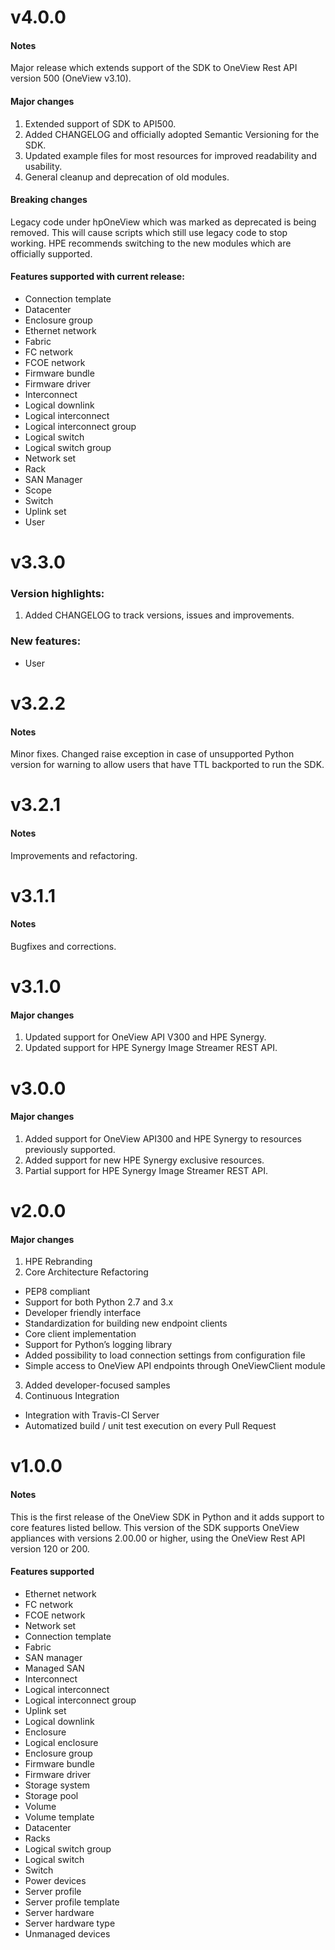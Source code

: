 # v4.0.0
#### Notes
Major release which extends support of the SDK to OneView Rest API version 500 (OneView v3.10).

#### Major changes
 1. Extended support of SDK to API500.
 2. Added CHANGELOG and officially adopted Semantic Versioning for the SDK.
 3. Updated example files for most resources for improved readability and usability.
 4. General cleanup and deprecation of old modules.

#### Breaking changes
Legacy code under hpOneView which was marked as deprecated is being removed. This will cause scripts which still use legacy code to stop working. HPE recommends switching to the new modules which are officially supported.

#### Features supported with current release:
- Connection template
- Datacenter
- Enclosure group
- Ethernet network
- Fabric
- FC network
- FCOE network
- Firmware bundle
- Firmware driver
- Interconnect
- Logical downlink
- Logical interconnect
- Logical interconnect group
- Logical switch
- Logical switch group
- Network set
- Rack
- SAN Manager
- Scope
- Switch
- Uplink set
- User

# v3.3.0
### Version highlights:
1. Added CHANGELOG to track versions, issues and improvements.

### New features:
- User

# v3.2.2
#### Notes
Minor fixes. Changed raise exception in case of unsupported Python version for warning to allow users that have TTL backported to run the SDK.

# v3.2.1
#### Notes
Improvements and refactoring.

# v3.1.1
#### Notes
Bugfixes and corrections.


# v3.1.0
#### Major changes
 1. Updated support for OneView API V300 and HPE Synergy.
 2. Updated support for HPE Synergy Image Streamer REST API.

# v3.0.0
#### Major changes
 1. Added support for OneView API300 and HPE Synergy to resources previously supported.
 2. Added support for new HPE Synergy exclusive resources.
 3. Partial support for HPE Synergy Image Streamer REST API.

# v2.0.0
#### Major changes
 1. HPE Rebranding
 2. Core Architecture Refactoring
   - PEP8 compliant
   - Support for both Python 2.7 and 3.x
   - Developer friendly interface
   - Standardization for building new endpoint clients
   - Core client implementation
   - Support for Python’s logging library
   - Added possibility to load connection settings from configuration file
   - Simple access to OneView API endpoints through OneViewClient module
 3. Added developer-focused samples
 4. Continuous Integration
   - Integration with Travis-CI Server
   - Automatized build / unit test execution on every Pull Request

# v1.0.0
#### Notes
 This is the first release of the OneView SDK in Python and it adds support to core features listed bellow.
 This version of the SDK supports OneView appliances with versions 2.00.00 or higher, using the OneView Rest API version 120 or 200.

#### Features supported
 - Ethernet network
 - FC network
 - FCOE network
 - Network set
 - Connection template
 - Fabric
 - SAN manager
 - Managed SAN
 - Interconnect
 - Logical interconnect
 - Logical interconnect group
 - Uplink set
 - Logical downlink
 - Enclosure
 - Logical enclosure
 - Enclosure group
 - Firmware bundle
 - Firmware driver
 - Storage system
 - Storage pool
 - Volume
 - Volume template
 - Datacenter
 - Racks
 - Logical switch group
 - Logical switch
 - Switch
 - Power devices
 - Server profile
 - Server profile template
 - Server hardware
 - Server hardware type
 - Unmanaged devices
